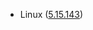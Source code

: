 - Linux ([5.15.143](https://git.kernel.org/pub/scm/linux/kernel/git/stable/linux.git/tag/?h=v5.15.143))
